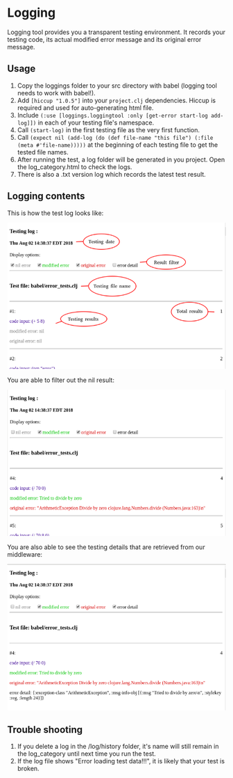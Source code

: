 # Logging

Logging tool provides you a transparent testing environment. It records your testing code, its actual modified error message and its original error message.

## Usage

1. Copy the loggings folder to your src directory with babel (logging tool needs to work with babel!).
2. Add ``[hiccup "1.0.5"]`` into your ``project.clj`` dependencies. Hiccup is required and used for auto-generating html file.
3. Include ``(:use [loggings.loggingtool :only [get-error start-log add-log]])`` in each of your testing file's namespace.
4. Call ``(start-log)`` in the first testing file as the very first function.
5. Call ``(expect nil (add-log
              (do
                (def file-name "this file")
                (:file (meta #'file-name)))))``
   at the beginning of each testing file to get the tested file names.
6. After running the test, a log folder will be generated in you project. Open the log_category.html to check the logs.
7. There is also a .txt version log which records the latest test result.

## Logging contents

This is how the test log looks like:

![This is the logging screen shot](/doc/img/logging0000.png)

You are able to filter out the nil result:

![This is the logging screen shot](/doc/img/logging0001.png)

You are also able to see the testing details that are retrieved from our middleware:

![This is the logging screen shot](/doc/img/logging0002.png)

## Trouble shooting

1. If you delete a log in the /log/history folder, it's name will still remain in the log_category until next time you run the test.
2. If the log file shows "Error loading test data!!!", it is likely that your test is broken.
